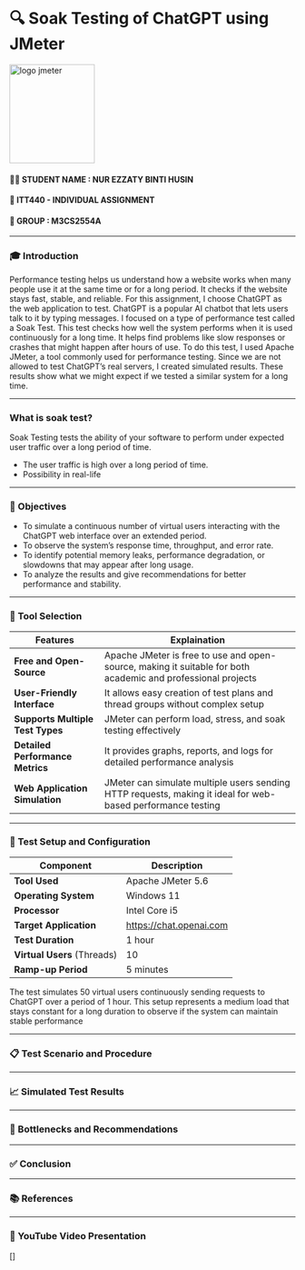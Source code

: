 # 🔍 Soak Testing of ChatGPT using JMeter
<img width="150" height="174" alt="logo jmeter" src="https://github.com/user-attachments/assets/d7592b5b-5432-40fc-a210-f899c9628e7a" />

#### 🧑‍🎓 STUDENT NAME : NUR EZZATY BINTI HUSIN
#### 📝 ITT440 - INDIVIDUAL ASSIGNMENT
#### 👥 GROUP : M3CS2554A

---
### 🎓 Introduction
Performance testing helps us understand how a website works when many people use it at the same time or for a long period. It checks if the website stays fast, stable, and reliable. For this assignment, I choose ChatGPT as the web application to test. ChatGPT is a popular AI chatbot that lets users talk to it by typing messages. I focused on a type of performance test called a Soak Test. This test checks how well the system performs when it is used continuously for a long time. It helps find problems like slow responses or crashes that might happen after hours of use. To do this test, I used Apache JMeter, a tool commonly used for performance testing. Since we are not allowed to test ChatGPT’s real servers, I created simulated results. These results show what we might expect if we tested a similar system for a long time.

---

### What is soak test?
Soak Testing tests the ability of your software to perform under expected user traffic over a long period of time.
- The user traffic is high over a long period of time.
- Possibility in real-life

---
### 🧠 Objectives
- To simulate a continuous number of virtual users interacting with the ChatGPT web interface over an extended period.
- To observe the system’s response time, throughput, and error rate.
- To identify potential memory leaks, performance degradation, or slowdowns that may appear after long usage.
- To analyze the results and give recommendations for better performance and stability.

---
### 🧪 Tool Selection
| **Features** |	**Explaination** |
|------------|----------|
| **Free and Open-Source** |	Apache JMeter is free to use and open-source, making it suitable for both academic and professional projects |
| **User-Friendly Interface** |	It allows easy creation of test plans and thread groups without complex setup |
| **Supports Multiple Test Types** |	JMeter can perform load, stress, and soak testing effectively |
| **Detailed Performance Metrics** |	It provides graphs, reports, and logs for detailed performance analysis |
| **Web Application Simulation** |	JMeter can simulate multiple users sending HTTP requests, making it ideal for web-based performance testing |

---
### 🧰 Test Setup and Configuration
| **Component** |	**Description** |
|------------|----------|
| **Tool Used** |	Apache JMeter 5.6 |
| **Operating System** |	Windows 11 |
| **Processor**	| Intel Core i5 |
| **Target Application** |	https://chat.openai.com |
| **Test Duration** |	1 hour |
| **Virtual Users** (Threads) |	10 |
| **Ramp-up Period** | 5 minutes |

The test simulates 50 virtual users continuously sending requests to ChatGPT over a period of 1 hour. This setup represents a medium load that stays constant for a long duration to observe if the system can maintain stable performance

---
### 📋 Test Scenario and Procedure

---
### 📈 Simulated Test Results

---
### 🚧 Bottlenecks and Recommendations

---
### ✅ Conclusion

---
### 📚 References

---
### 🎥 YouTube Video Presentation
[]

  
